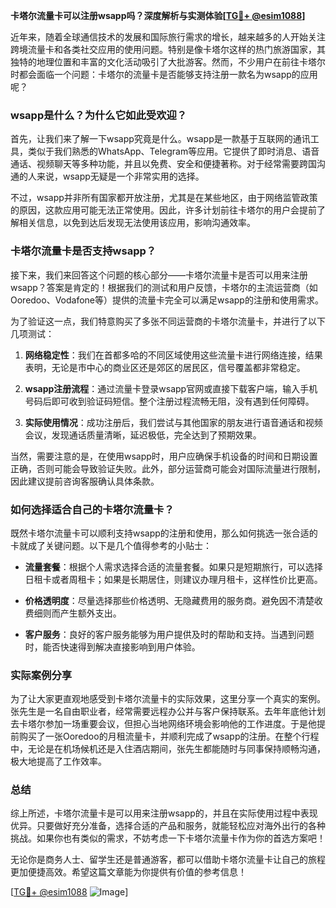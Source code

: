 **卡塔尔流量卡可以注册wsapp吗？深度解析与实测体验[[TG💪+ @esim1088](https://t.me/s/esim1088)]**

近年来，随着全球通信技术的发展和国际旅行需求的增长，越来越多的人开始关注跨境流量卡和各类社交应用的使用问题。特别是像卡塔尔这样的热门旅游国家，其独特的地理位置和丰富的文化活动吸引了大批游客。然而，不少用户在前往卡塔尔时都会面临一个问题：卡塔尔的流量卡是否能够支持注册一款名为wsapp的应用呢？

### wsapp是什么？为什么它如此受欢迎？

首先，让我们来了解一下wsapp究竟是什么。wsapp是一款基于互联网的通讯工具，类似于我们熟悉的WhatsApp、Telegram等应用。它提供了即时消息、语音通话、视频聊天等多种功能，并且以免费、安全和便捷著称。对于经常需要跨国沟通的人来说，wsapp无疑是一个非常实用的选择。

不过，wsapp并非所有国家都开放注册，尤其是在某些地区，由于网络监管政策的原因，这款应用可能无法正常使用。因此，许多计划前往卡塔尔的用户会提前了解相关信息，以免到达后发现无法使用该应用，影响沟通效率。

### 卡塔尔流量卡是否支持wsapp？

接下来，我们来回答这个问题的核心部分——卡塔尔流量卡是否可以用来注册wsapp？答案是肯定的！根据我们的测试和用户反馈，卡塔尔的主流运营商（如Ooredoo、Vodafone等）提供的流量卡完全可以满足wsapp的注册和使用需求。

为了验证这一点，我们特意购买了多张不同运营商的卡塔尔流量卡，并进行了以下几项测试：

1. **网络稳定性**：我们在首都多哈的不同区域使用这些流量卡进行网络连接，结果表明，无论是市中心的商业区还是郊区的居民区，信号覆盖都非常稳定。
   
2. **wsapp注册流程**：通过流量卡登录wsapp官网或直接下载客户端，输入手机号码后即可收到验证码短信。整个注册过程流畅无阻，没有遇到任何障碍。

3. **实际使用情况**：成功注册后，我们尝试与其他国家的朋友进行语音通话和视频会议，发现通话质量清晰，延迟极低，完全达到了预期效果。

当然，需要注意的是，在使用wsapp时，用户应确保手机设备的时间和日期设置正确，否则可能会导致验证失败。此外，部分运营商可能会对国际流量进行限制，因此建议提前咨询客服确认具体条款。

### 如何选择适合自己的卡塔尔流量卡？

既然卡塔尔流量卡可以顺利支持wsapp的注册和使用，那么如何挑选一张合适的卡就成了关键问题。以下是几个值得参考的小贴士：

- **流量套餐**：根据个人需求选择合适的流量套餐。如果只是短期旅行，可以选择日租卡或者周租卡；如果是长期居住，则建议办理月租卡，这样性价比更高。
  
- **价格透明度**：尽量选择那些价格透明、无隐藏费用的服务商。避免因不清楚收费细则而产生额外支出。

- **客户服务**：良好的客户服务能够为用户提供及时的帮助和支持。当遇到问题时，能否快速得到解决直接影响到用户体验。

### 实际案例分享

为了让大家更直观地感受到卡塔尔流量卡的实际效果，这里分享一个真实的案例。张先生是一名自由职业者，经常需要远程办公并与客户保持联系。去年年底他计划去卡塔尔参加一场重要会议，但担心当地网络环境会影响他的工作进度。于是他提前购买了一张Ooredoo的月租流量卡，并顺利完成了wsapp的注册。在整个行程中，无论是在机场候机还是入住酒店期间，张先生都能随时与同事保持顺畅沟通，极大地提高了工作效率。

### 总结

综上所述，卡塔尔流量卡是可以用来注册wsapp的，并且在实际使用过程中表现优异。只要做好充分准备，选择合适的产品和服务，就能轻松应对海外出行的各种挑战。如果你也有类似的需求，不妨考虑一下卡塔尔流量卡作为你的首选方案吧！

无论你是商务人士、留学生还是普通游客，都可以借助卡塔尔流量卡让自己的旅程更加便捷高效。希望这篇文章能为你提供有价值的参考信息！

[[TG💪+ @esim1088](https://t.me/s/esim1088) ![Image](https://i.postimg.cc/4NQfJmqS/Snipaste-2025-05-13-00-14-12.png)]